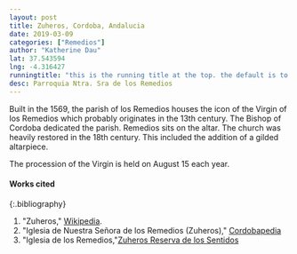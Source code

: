 ```yaml
---
layout: post
title: Zuheros, Cordoba, Andalucia
date: 2019-03-09
categories: ["Remedios"]
author: "Katherine Dau"
lat: 37.543594
lng: -4.316427
runningtitle: "this is the running title at the top. the default is to display the site title, so to activate the running title you will need to uncomment in the post.html layout"
desc: Parroquia Ntra. Sra de los Remedios
---
```

Built in the 1569, the parish of los Remedios houses the icon of the Virgin of los Remedios which probably originates in the 13th century. The Bishop of Cordoba dedicated the parish. Remedios sits on the altar. The church was heavily restored in the 18th century. This included the addition of a gilded altarpiece.

The procession of the Virgin is held on August 15 each year.

#### Works cited

{:.bibliography}
1. "Zuheros," [Wikipedia](https://es.wikipedia.org/wiki/Zuheros).
2. "Iglesia de Nuestra Señora de los Remedios (Zuheros)," [Cordobapedia](https://cordobapedia.wikanda.es/wiki/Iglesia_de_Nuestra_Se%C3%B1ora_de_los_Remedios_(Zuheros))
3. "Iglesia de los Remedios,"[Zuheros Reserva de los Sentidos](https://www.zuheros.es/turismo/que_visitar/iglesia_de_los_remedios)

